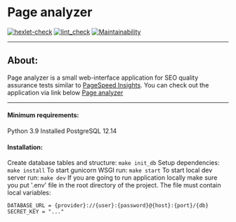 # Page analyzer
[![hexlet-check](https://github.com/SHArtyom/python-project-83/actions/workflows/hexlet-check.yml/badge.svg)](https://github.com/SHArtyom/python-project-83/actions/workflows/hexlet-check.yml)
[![lint_check](https://github.com/SHArtyom/python-project-83/actions/workflows/Lint_check.yml/badge.svg)](https://github.com/SHArtyom/python-project-83/actions/workflows/Lint_check.yml)
[![Maintainability](https://api.codeclimate.com/v1/badges/da6d168f994cbb579606/maintainability)](https://codeclimate.com/github/SHArtyom/python-project-83/maintainability)

____
## About:
Page analyzer is a small web-interface application for SEO quality assurance tests similar to [PageSpeed Insights](https://pagespeed.web.dev/).
You can check out the application via link below
[Page analyzer](python-project-83-production-ac21.up.railway.app)
____
#### Minimum requirements:
Python 3.9
Installed PostgreSQL 12.14
#### Installation:
Create database tables and structure:
```make init_db```
Setup dependencies:
```make install```
To start gunicorn WSGI run:
```make start```
To start local dev server run:
```make dev```
If you are going to run application locally make sure you put '.env' file in the root directory of the project. The file must contain local variables:
```
DATABASE_URL = {provider}://{user}:{password}@{host}:{port}/{db}
SECRET_KEY = "..."
```

